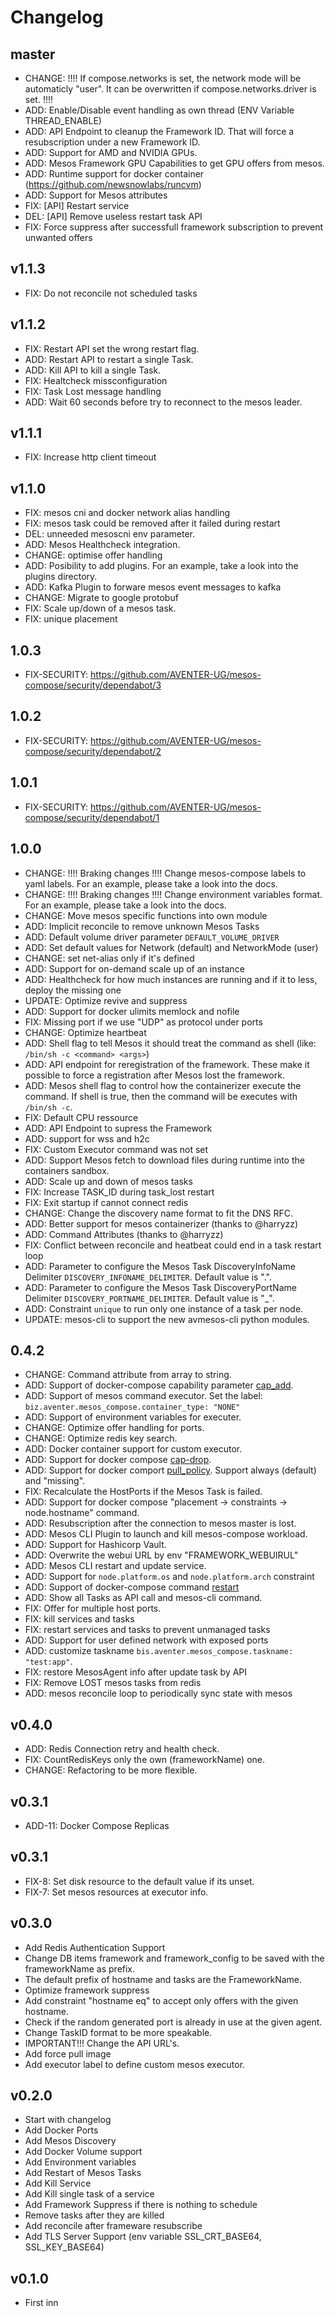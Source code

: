 # Changelog

## master

- CHANGE: !!!! If compose.networks is set, the network mode will be automaticly "user".
       It can be overwritten if compose.networks.driver is set. !!!!
- ADD: Enable/Disable event handling as own thread (ENV Variable THREAD_ENABLE)
- ADD: API Endpoint to cleanup the Framework ID. That will force a resubscription under
       a new Framework ID.
- ADD: Support for AMD and NVIDIA GPUs.
- ADD: Mesos Framework GPU Capabilities to get GPU offers from mesos.
- ADD: Runtime support for docker container (https://github.com/newsnowlabs/runcvm)
- ADD: Support for Mesos attributes
- FIX: [API] Restart service
- DEL: [API] Remove useless restart task API
- FIX: Force suppress after successfull framework subscription to prevent unwanted offers

## v1.1.3

- FIX: Do not reconcile not scheduled tasks

## v1.1.2

- FIX: Restart API set the wrong restart flag.
- ADD: Restart API to restart a single Task.
- ADD: Kill API to kill a single Task.
- FIX: Healtcheck missconfiguration
- FIX: Task Lost message handling
- ADD: Wait 60 seconds before try to reconnect to the mesos leader.

## v1.1.1

- FIX: Increase http client timeout

## v1.1.0

- FIX: mesos cni and docker network alias handling
- FIX: mesos task could be removed after it failed during restart
- DEL: unneeded mesoscni env parameter.
- ADD: Mesos Healthcheck integration.
- CHANGE: optimise offer handling
- ADD: Posibility to add plugins. For an example, take a look into the plugins directory.
- ADD: Kafka Plugin to forware mesos event messages to kafka
- CHANGE: Migrate to google protobuf
- FIX: Scale up/down of a mesos task.
- FIX: unique placement

## 1.0.3

- FIX-SECURITY: https://github.com/AVENTER-UG/mesos-compose/security/dependabot/3

## 1.0.2

- FIX-SECURITY: https://github.com/AVENTER-UG/mesos-compose/security/dependabot/2

## 1.0.1

- FIX-SECURITY: https://github.com/AVENTER-UG/mesos-compose/security/dependabot/1

## 1.0.0

- CHANGE: !!!! Braking changes !!!! Change mesos-compose labels to yaml labels. For an example, please take a look into the docs.
- CHANGE: !!!! Braking changes !!!! Change environment variables format. For an example, please take a look into the docs.
- CHANGE: Move mesos specific functions into own module
- ADD: Implicit reconcile to remove unknown Mesos Tasks
- ADD: Default volume driver parameter `DEFAULT_VOLUME_DRIVER`
- ADD: Set default values for Network (default) and NetworkMode (user)
- CHANGE: set net-alias only if it's defined
- ADD: Support for on-demand scale up of an instance
- ADD: Healthcheck for how much instances are running and if it to less, deploy the missing one
- UPDATE: Optimize revive and suppress
- ADD: Support for docker ulimits memlock and nofile
- FIX: Missing port if we use "UDP" as protocol under ports
- CHANGE: Optimize heartbeat
- ADD: Shell flag to tell Mesos it should treat the command as shell (like: `/bin/sh -c <command> <args>`)
- ADD: API endpoint for reregistration of the framework. These make it possible to force a registration after Mesos lost the framework.
- ADD: Mesos shell flag to control how the containerizer execute the command. If shell is true, then the command will be executes with `/bin/sh -c`.
- FIX: Default CPU ressource
- ADD: API Endpoint to supress the Framework
- ADD: support for wss and h2c
- FIX: Custom Executor command was not set
- ADD: Support Mesos fetch to download files during runtime into the containers sandbox.
- ADD: Scale up and down of mesos tasks
- FIX: Increase TASK_ID during task_lost restart
- FIX: Exit startup if cannot connect redis
- CHANGE: Change the discovery name format to fit the DNS RFC.
- ADD: Better support for mesos containerizer (thanks to @harryzz)
- ADD: Command Attributes (thanks to @harryzz)
- FIX: Conflict between reconcile and heatbeat could end in a task restart loop
- ADD: Parameter to configure the Mesos Task DiscoveryInfoName Delimiter `DISCOVERY_INFONAME_DELIMITER`. Default value is ".".
- ADD: Parameter to configure the Mesos Task DiscoveryPortName Delimiter `DISCOVERY_PORTNAME_DELIMITER`. Default value is "_".
- ADD: Constraint `unique` to run only one instance of a task per node.
- UPDATE: mesos-cli to support the new avmesos-cli python modules.

## 0.4.2

- CHANGE: Command attribute from array to string.
- ADD: Support of docker-compose capability parameter [cap_add](https://docs.docker.com/compose/compose-file/#cap_add).
- ADD: Support of mesos command executor. Set the label:
  `biz.aventer.mesos_compose.container_type: "NONE"`
- ADD: Support of environment variables for executer.
- CHANGE: Optimize offer handling for ports.
- CHANGE: Optimize redis key search.
- ADD: Docker container support for custom executor.
- ADD: Support for docker compose [cap-drop](https://docs.docker.com/compose/compose-file/#cap_drop).
- ADD: Support for docker comport [pull_policy](https://docs.docker.com/compose/compose-file/#pull_policy). Support always (default) and "missing".
- FIX: Recalculate the HostPorts if the Mesos Task is failed.
- ADD: Support for docker compose "placement -> constraints -> node.hostname" command.
- ADD: Resubscription after the connection to mesos master is lost.
- ADD: Mesos CLI Plugin to launch and kill mesos-compose workload.
- ADD: Support for Hashicorp Vault.
- ADD: Overwrite the webui URL by env "FRAMEWORK_WEBUIRUL"
- ADD: Mesos CLI restart and update service.
- ADD: Support for `node.platform.os` and `node.platform.arch` constraint
- ADD: Support of docker-compose command [restart](https://docs.docker.com/compose/compose-file/#read_only)
- ADD: Show all Tasks as API call and mesos-cli command.
- FIX: Offer for multiple host ports.
- FIX: kill services and tasks
- FIX: restart services and tasks to prevent unmanaged tasks
- ADD: Support for user defined network with exposed ports
- ADD: customize taskname `bis.aventer.mesos_compose.taskname: "test:app"`.
- FIX: restore MesosAgent info after update task by API
- FIX: Remove LOST mesos tasks from redis
- ADD: mesos reconcile loop to periodically sync state with mesos

## v0.4.0

- ADD: Redis Connection retry and health check.
- FIX: CountRedisKeys only the own (frameworkName) one.
- CHANGE: Refactoring to be more flexible.

## v0.3.1

- ADD-11: Docker Compose Replicas

## v0.3.1

- FIX-8: Set disk resource to the default value if its unset.
- FIX-7: Set mesos resources at executor info.

## v0.3.0

- Add Redis Authentication Support
- Change DB items framework and framework_config to be saved with the
  frameworkName as prefix.
- The default prefix of hostname and tasks are the FrameworkName.
- Optimize framework suppress
- Add constraint "hostname eq" to accept only offers with the given hostname.
- Check if the random generated port is already in use at the given agent.
- Change TaskID format to be more speakable.
- IMPORTANT!!! Change the API URL's.
- Add force pull image
- Add executor label to define custom mesos executor.

## v0.2.0

- Start with changelog
- Add Docker Ports
- Add Mesos Discovery
- Add Docker Volume support
- Add Environment variables
- Add Restart of Mesos Tasks
- Add Kill Service
- Add Kill single task of a service
- Add Framework Suppress if there is nothing to schedule
- Remove tasks after they are killed
- Add reconcile after frameware resubscribe
- Add TLS Server Support (env variable SSL_CRT_BASE64, SSL_KEY_BASE64)

## v0.1.0

- First inn
